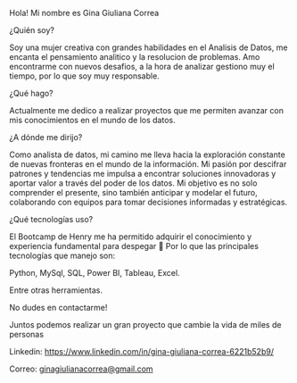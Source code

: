 Hola! Mi nombre es Gina Giuliana Correa

¿Quién soy?

Soy una mujer creativa con grandes habilidades en el Analisis de Datos, me encanta el pensamiento analitico y la resolucion de problemas. 
Amo encontrarme con nuevos desafios, a la hora de analizar gestiono muy el tiempo, por lo que soy muy responsable. 

¿Qué hago?

Actualmente me dedico a realizar proyectos que me permiten avanzar con mis conocimientos en el mundo de los datos.

¿A dónde me dirijo?

Como analista de datos, mi camino me lleva hacia la exploración constante de nuevas fronteras en el mundo de la información. Mi pasión por descifrar patrones y tendencias me impulsa a encontrar soluciones innovadoras y aportar valor a través del poder de los datos. Mi objetivo es no solo comprender el presente, sino también anticipar y modelar el futuro, colaborando con equipos para tomar decisiones informadas y estratégicas.

¿Qué tecnologías uso?

El Bootcamp de Henry me ha permitido adquirir el conocimiento y experiencia fundamental para despegar 🚀 Por lo que las principales tecnologías que manejo son:

Python,
MySql, 
SQL,
Power BI,
Tableau,
Excel.

Entre otras herramientas.

No dudes en contactarme!

Juntos podemos realizar un gran proyecto que cambie la vida de miles de personas

Linkedin: https://www.linkedin.com/in/gina-giuliana-correa-6221b52b9/

Correo: ginagiulianacorrea@gmail.com
